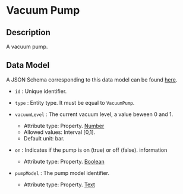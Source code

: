 # Vacuum Pump

## Description

A vacuum pump.

## Data Model

A JSON Schema corresponding to this data model can be found
[here](https://github.com/smart-data-models/incubated/blob/master/DIH2/JS2SF/VacuumPump/schema.json).

-   `id` : Unique identifier.

-   `type` : Entity type. It must be equal to `VacuumPump`.

-   `vacuumLevel` : The current vacuum level, a value beween 0 and 1.

    -   Attribute type: Property.  [Number](http://schema.org/Number) 
    -   Allowed values: Interval \[0,1\].
    -   Default unit: bar.

-   `on` : Indicates if the pump is on (true) or off (false).
    information

    -   Attribute type: Property. [Boolean](https://schema.org/Boolean)

-   `pumpModel` : The pump model identifier.

    -   Attribute type: Property. [Text](https://schema.org/Text) 

